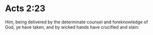 # Acts 2:23

Him, being delivered by the determinate counsel and foreknowledge of God, ye have taken, and by wicked hands have crucified and slain: